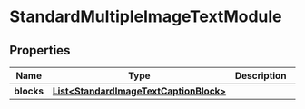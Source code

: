 # StandardMultipleImageTextModule

## Properties
Name | Type | Description | Notes
------------ | ------------- | ------------- | -------------
**blocks** | [**List&lt;StandardImageTextCaptionBlock&gt;**](StandardImageTextCaptionBlock.md) |  |  [optional]
